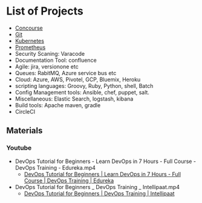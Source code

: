 # List of Projects
* [Concourse](concourse)
* [Git](git)
* [Kubernetes](kubernetes)
* [Prometheus](prometheus)
* Security Scaning: Varacode
* Documentation Tool: confluence
* Agile: jira, versionone etc
* Queues: RabitMQ, Azure service bus etc
* Cloud: Azure, AWS, Pivotel, GCP, Bluemix, Heroku
* scripting languages: Groovy, Ruby, Python, shell, Batch
* Config Management tools: Ansible, chef, puppet, salt.
* Miscellaneous: Elastic Search, logstash, kibana
* Build tools: Apache maven, gradle
* CircleCI

## Materials
### Youtube
* DevOps Tutorial for Beginners - Learn DevOps in 7 Hours - Full Course - DevOps Training - Edureka.mp4
	* [DevOps Tutorial for Beginners | Learn DevOps in 7 Hours - Full Course | DevOps Training | Edureka](https://www.youtube.com/watch?v=hQcFE0RD0cQ&t=4s)
* DevOps Tutorial for Beginners _  DevOps Training _ Intellipaat.mp4
	* [DevOps Tutorial for Beginners | DevOps Training | Intellipaat](https://www.youtube.com/watch?v=JHoy3lDZOfY&t=247s)